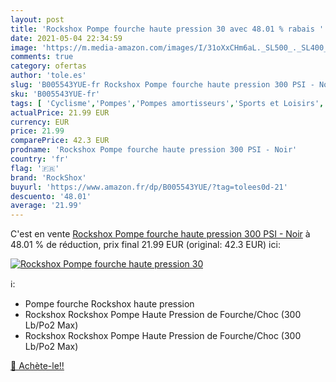 ```yaml
---
layout: post
title: 'Rockshox Pompe fourche haute pression 30 avec 48.01 % rabais '
date: 2021-05-04 22:34:59
image: 'https://m.media-amazon.com/images/I/31oXxCHm6aL._SL500_._SL400_.jpg'
comments: true
category: ofertas
author: 'tole.es'
slug: 'B005543YUE-fr Rockshox Pompe fourche haute pression 300 PSI - Noir'
sku: 'B005543YUE-fr'
tags: [ 'Cyclisme','Pompes','Pompes amortisseurs','Sports et Loisirs','Vêtements et équipement de sport','rockshox','Équipement vélos et accessoires', ]
actualPrice: 21.99 EUR
currency: EUR
price: 21.99
comparePrice: 42.3 EUR
prodname: 'Rockshox Pompe fourche haute pression 300 PSI - Noir'
country: 'fr'
flag: '🇫🇷'
brand: 'RockShox'
buyurl: 'https://www.amazon.fr/dp/B005543YUE/?tag=tolees0d-21'
descuento: '48.01'
average: '21.99'
---
```


C'est en vente [Rockshox Pompe fourche haute pression 300 PSI - Noir](https://www.amazon.fr/dp/B005543YUE/?tag=tolees0d-21)  à  48.01 % de réduction, prix final  21.99 EUR (original: 42.3 EUR) ici:

[![Rockshox Pompe fourche haute pression 30](https://m.media-amazon.com/images/I/31oXxCHm6aL._SL500_._SL400_.jpg)](https://www.amazon.fr/dp/B005543YUE/?tag=tolees0d-21)

ℹ️:

- Pompe fourche Rockshox haute pression
- Rockshox Rockshox Pompe Haute Pression de Fourche/Choc (300 Lb/Po2 Max)
- Rockshox Rockshox Pompe Haute Pression de Fourche/Choc (300 Lb/Po2 Max)

[🛒 Achète-le!!](https://www.amazon.fr/dp/B005543YUE/?tag=tolees0d-21)
